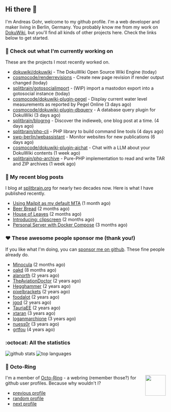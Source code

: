 ## Hi there :wave:

I'm Andreas Gohr, welcome to my github profile. I'm a web developer and maker living in Berlin, Germany. You probably know me from my work on [DokuWiki](https://github.com/dokuwiki/dokuwiki), but you'll find all kinds of other projects here. Check the links below to get started.

### :hammer: Check out what I'm currently working on

These are the projects I most recently worked on.


- [dokuwiki/dokuwiki](https://github.com/dokuwiki/dokuwiki) - The DokuWiki Open Source Wiki Engine (today)
- [cosmocode/renderrevisions](https://github.com/cosmocode/renderrevisions) - Create new page revision if render output changed (today)
- [splitbrain/gotosocialimport](https://github.com/splitbrain/gotosocialimport) - (WIP) import a mastodon export into a gotosocial instance (today)
- [cosmocode/dokuwiki-plugin-pegel](https://github.com/cosmocode/dokuwiki-plugin-pegel) - Display current water level measurements as reported by Pegel Online (3 days ago)
- [cosmocode/dokuwiki-plugin-dbquery](https://github.com/cosmocode/dokuwiki-plugin-dbquery) - A database query plugin for DokuWiki (3 days ago)
- [splitbrain/blogrng](https://github.com/splitbrain/blogrng) - Discover the indieweb, one blog post at a time. (4 days ago)
- [splitbrain/php-cli](https://github.com/splitbrain/php-cli) - PHP library to build command line tools (4 days ago)
- [swp-berlin/webassistant](https://github.com/swp-berlin/webassistant) - Monitor websites for new publications (6 days ago)
- [cosmocode/dokuwiki-plugin-aichat](https://github.com/cosmocode/dokuwiki-plugin-aichat) - Chat with a LLM about your DokuWiki contents (1 week ago)
- [splitbrain/php-archive](https://github.com/splitbrain/php-archive) - Pure-PHP implementation to read and write TAR and ZIP archives (1 week ago)

### :scroll: My recent blog posts

I blog at [splitbrain.org](https://www.splitbrain.org) for nearly two decades now. Here is what I have published recently.


- [Using Mailpit as my default MTA](https://www.splitbrain.org/blog/2024-11/03-using_mailpit_as_default_mta) (1 month ago)
- [Beer Bread](https://www.splitbrain.org/blog/2024-10/22-bear_bread) (2 months ago)
- [House of Leaves](https://www.splitbrain.org/blog/2024-10/17-house_of_leaves) (2 months ago)
- [Introducing: clipscreen](https://www.splitbrain.org/blog/2024-10/11-introducing_clipscreen) (2 months ago)
- [Personal Server with Docker Compose](https://www.splitbrain.org/blog/2024-09/23-personal_server_with_docker_compose) (3 months ago)

### :hearts:️ These awesome people sponsor me (thank you!)

If you like what I'm doing, you can [sponsor me on github](https://github.com/sponsors/splitbrain). These fine people already do.


- [Minocula](https://github.com/Minocula) (2 months ago)
- [oakd](https://github.com/oakd) (8 months ago)
- [alanorth](https://github.com/alanorth) (2 years ago)
- [TheAviationDoctor](https://github.com/TheAviationDoctor) (2 years ago)
- [Hegghammer](https://github.com/Hegghammer) (2 years ago)
- [pixelbrackets](https://github.com/pixelbrackets) (2 years ago)
- [foodalot](https://github.com/foodalot) (2 years ago)
- [jgod](https://github.com/jgod) (2 years ago)
- [TauriaEE](https://github.com/TauriaEE) (2 years ago)
- [xtaran](https://github.com/xtaran) (3 years ago)
- [loganmarchione](https://github.com/loganmarchione) (3 years ago)
- [nuess0r](https://github.com/nuess0r) (3 years ago)
- [grtfou](https://github.com/grtfou) (4 years ago)

### :octocat: All the statistics

 ![github stats](https://github-readme-stats.vercel.app/api?username=splitbrain&show_icons=true&hide_title=true)
![top languages](https://github-readme-stats.vercel.app/api/top-langs/?username=splitbrain&layout=compact)


### :octopus: Octo-Ring

<img width="64" height="65" src="https://octo-ring.com/static/img/octo.png" align="right" alt="">

I'm a member of [Octo-Ring](https://octo-ring.com/) - a webring (remember those?) for github user profiles. Because why wouldn't I? 

* [previous profile](https://octo-ring.com/p/splitbrain/prev)
* [random profile](https://octo-ring.com/p/splitbrain/random)
* [next profile](https://octo-ring.com/p/splitbrain/next)

